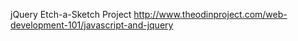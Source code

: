 jQuery Etch-a-Sketch Project
http://www.theodinproject.com/web-development-101/javascript-and-jquery
